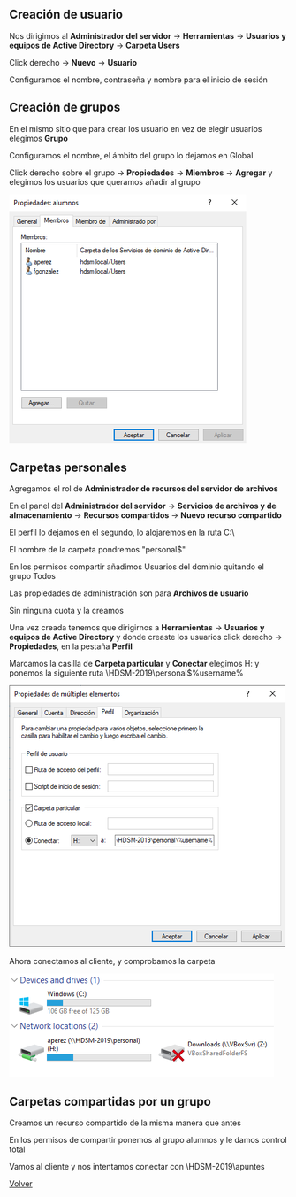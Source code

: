 ## Creación de usuario

Nos dirigimos al **Administrador del servidor** -> **Herramientas** -> **Usuarios y equipos de Active Directory** -> **Carpeta Users**

Click derecho -> **Nuevo** -> **Usuario**

Configuramos el nombre, contraseña y nombre para el inicio de sesión

## Creación de grupos

En el mismo sitio que para crear los usuario en vez de elegir usuarios elegimos **Grupo**

Configuramos el nombre, el ámbito del grupo lo dejamos en Global

Click derecho sobre el grupo -> **Propiedades** -> **Miembros** -> **Agregar** y elegimos los usuarios que queramos añadir al grupo

![img](img/1.png)

## Carpetas personales

Agregamos el rol de **Administrador de recursos del servidor de archivos**

En el panel del **Administrador del servidor** -> **Servicios de archivos y de almacenamiento** -> **Recursos compartidos** -> **Nuevo recurso compartido**

El perfil lo dejamos en el segundo, lo alojaremos en la ruta C:\

El nombre de la carpeta pondremos "personal$"

En los permisos compartir añadimos Usuarios del dominio quitando el grupo Todos

Las propiedades de administración son para **Archivos de usuario**

Sin ninguna cuota y la creamos

Una vez creada tenemos que dirigirnos a **Herramientas** -> **Usuarios y equipos de Active Directory** y donde creaste los usuarios click derecho -> **Propiedades**, en la pestaña **Perfil**

Marcamos la casilla de **Carpeta particular** y **Conectar** elegimos H: y ponemos la siguiente ruta \\HDSM-2019\personal$\%username%

![](img/2.png)

Ahora conectamos al cliente, y comprobamos la carpeta

![](img/3.png)

## Carpetas compartidas por un grupo

Creamos un recurso compartido de la misma manera que antes

En los permisos de compartir ponemos al grupo alumnos y le damos control total

Vamos al cliente y nos intentamos conectar con \\HDSM-2019\apuntes

[Volver](../../index.md)